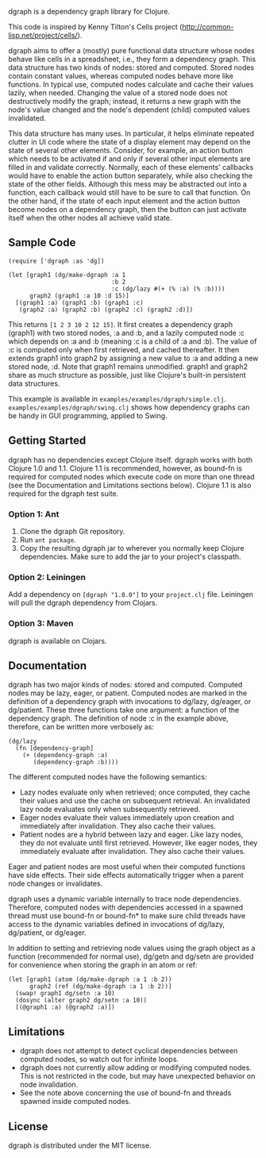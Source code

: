 dgraph is a dependency graph library for Clojure.

This code is inspired by Kenny Tilton's Cells project
(http://common-lisp.net/project/cells/).

dgraph aims to offer a (mostly) pure functional data structure whose nodes
behave like cells in a spreadsheet, i.e., they form a dependency graph. This
data structure has two kinds of nodes: stored and computed. Stored nodes contain
constant values, whereas computed nodes behave more like functions. In typical
use, computed nodes calculate and cache their values lazily, when
needed. Changing the value of a stored node does not destructively modify the
graph; instead, it returns a new graph with the node's value changed and the
node's dependent (child) computed values invalidated.

This data structure has many uses. In particular, it helps eliminate repeated
clutter in UI code where the state of a display element may depend on the state
of several other elements. Consider, for example, an action button which needs
to be activated if and only if several other input elements are filled in and
validate correctly. Normally, each of these elements' callbacks would have to
enable the action button separately, while also checking the state of the other
fields. Although this mess may be abstracted out into a function, each callback
would still have to be sure to call that function. On the other hand, if the
state of each input element and the action button become nodes on a dependency
graph, then the button can just activate itself when the other nodes all achieve
valid state.



## Sample Code

    (require ['dgraph :as 'dg])

    (let [graph1 (dg/make-dgraph :a 1
                                 :b 2
                                 :c (dg/lazy #(+ (% :a) (% :b))))
          graph2 (graph1 :a 10 :d 15)]
      [(graph1 :a) (graph1 :b) (graph1 :c)
       (graph2 :a) (graph2 :b) (graph2 :c) (graph2 :d)])

This returns `[1 2 3 10 2 12 15]`. It first creates a dependency graph (graph1)
with two stored nodes, :a and :b, and a lazily computed node :c which depends on
:a and :b (meaning :c is a child of :a and :b). The value of :c is computed only
when first retrieved, and cached thereafter. It then extends graph1 into graph2
by assigning a new value to :a and adding a new stored node, :d. Note that
graph1 remains unmodified. graph1 and graph2 share as much structure as
possible, just like Clojure's built-in persistent data structures.

This example is available in `examples/examples/dgraph/simple.clj`.
`examples/examples/dgraph/swing.clj` shows how dependency graphs can be handy in
GUI programming, applied to Swing.



## Getting Started

dgraph has no dependencies except Clojure itself. dgraph works with both Clojure
1.0 and 1.1. Clojure 1.1 is recommended, however, as bound-fn is required for
computed nodes which execute code on more than one thread (see the Documentation
and Limitations sections below). Clojure 1.1 is also required for the dgraph
test suite.


### Option 1: Ant

1. Clone the dgraph Git repository.
2. Run `ant package`.
3. Copy the resulting dgraph jar to wherever you normally keep Clojure
   dependencies. Make sure to add the jar to your project's classpath.


### Option 2: Leiningen

Add a dependency on `[dgraph "1.0.0"]` to your `project.clj` file. Leiningen
will pull the dgraph dependency from Clojars.


### Option 3: Maven

dgraph is available on Clojars.



## Documentation

dgraph has two major kinds of nodes: stored and computed. Computed nodes may be
lazy, eager, or patient. Computed nodes are marked in the definition of a
dependency graph with invocations to dg/lazy, dg/eager, or dg/patient. These
three functions take one argument: a function of the dependency graph. The
definition of node :c in the example above, therefore, can be written more
verbosely as:

    (dg/lazy
      (fn [dependency-graph]
        (+ (dependency-graph :a)
           (dependency-graph :b))))

The different computed nodes have the following semantics:

 - Lazy nodes evaluate only when retrieved; once computed, they cache their
   values and use the cache on subsequent retrieval. An invalidated lazy node
   evaluates only when subsequently retrieved.
 - Eager nodes evaluate their values immediately upon creation and immediately
   after invalidation. They also cache their values.
 - Patient nodes are a hybrid between lazy and eager. Like lazy nodes, they do
   not evaluate until first retrieved. However, like eager nodes, they
   immediately evaluate after invalidation. They also cache their values.

Eager and patient nodes are most useful when their computed functions have side
effects. Their side effects automatically trigger when a parent node changes or
invalidates.

dgraph uses a dynamic variable internally to trace node dependencies. Therefore,
computed nodes with dependencies accessed in a spawned thread must use bound-fn
or bound-fn* to make sure child threads have access to the dynamic variables
defined in invocations of dg/lazy, dg/patient, or dg/eager.

In addition to setting and retrieving node values using the graph object as a
function (recommended for normal use), dg/getn and dg/setn are provided for
convenience when storing the graph in an atom or ref:

    (let [graph1 (atom (dg/make-dgraph :a 1 :b 2))
          graph2 (ref (dg/make-dgraph :a 1 :b 2))]
      (swap! graph1 dg/setn :a 10)
      (dosync (alter graph2 dg/setn :a 10))
      [(@graph1 :a) (@graph2 :a)])



## Limitations

 - dgraph does not attempt to detect cyclical dependencies between computed
   nodes, so watch out for infinite loops.
 - dgraph does not currently allow adding or modifying computed nodes. This is
   not restricted in the code, but may have unexpected behavior on node
   invalidation.
 - See the note above concerning the use of bound-fn and threads spawned inside
   computed nodes.



## License

dgraph is distributed under the MIT license.
